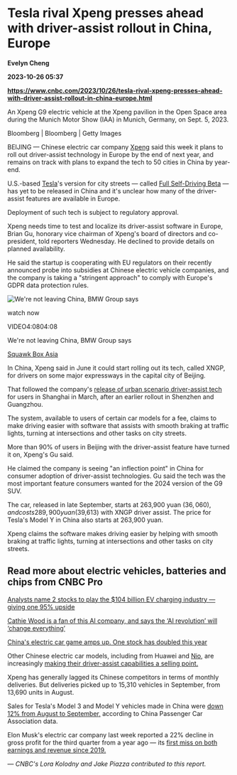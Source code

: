# Tesla rival Xpeng presses ahead with driver-assist rollout in China, Europe
**Evelyn Cheng**

**2023-10-26 05:37**

**https://www.cnbc.com/2023/10/26/tesla-rival-xpeng-presses-ahead-with-driver-assist-rollout-in-china-europe.html**

An Xpeng G9 electric vehicle at the Xpeng pavilion in the Open Space area during the Munich Motor Show (IAA) in Munich, Germany, on Sept. 5, 2023.

Bloomberg | Bloomberg | Getty Images

BEIJING — Chinese electric car company [Xpeng](https://www.cnbc.com/quotes/XPEV/) said this week it plans to roll out driver-assist technology in Europe by the end of next year, and remains on track with plans to expand the tech to 50 cities in China by year-end.

U.S.-based [Tesla](https://www.cnbc.com/quotes/TSLA/)'s version for city streets — called [Full Self-Driving Beta](https://www.cnbc.com/2023/06/20/tesla-secret-configuration-disables-nag-for-autopilot-fsd.html#:~:text=In%20February%2C%20Tesla%20issued%20a,update%20to%20address%20the%20issues.) — has yet to be released in China and it's unclear how many of the driver-assist features are available in Europe.

Deployment of such tech is subject to regulatory approval.

Xpeng needs time to test and localize its driver-assist software in Europe, Brian Gu, honorary vice chairman of Xpeng's board of directors and co-president, told reporters Wednesday. He declined to provide details on planned availability.

He said the startup is cooperating with EU regulators on their recently announced probe into subsidies at Chinese electric vehicle companies, and the company is taking a "stringent approach" to comply with Europe's GDPR data protection rules.

![We're not leaving China, BMW Group says](https://image.cnbcfm.com/api/v1/image/107322687-16982037521698203749-31737170100-1080pnbcnews.jpg?v=1698206277&w=750&h=422&vtcrop=y)

watch now

VIDEO4:0804:08

We're not leaving China, BMW Group says

[Squawk Box Asia](https://www.cnbc.com/asia-squawk-box/)

In China, Xpeng said in June it could start rolling out its tech, called XNGP, for drivers on some major expressways in the capital city of Beijing.

That followed the company's [release of urban scenario driver-assist tech](https://www.cnbc.com/2023/03/31/xpeng-expands-assisted-driving-tech-coverage-to-shanghai-something-tesla-doesnt-offer-in-china.html) for users in Shanghai in March, after an earlier rollout in Shenzhen and Guangzhou.

The system, available to users of certain car models for a fee, claims to make driving easier with software that assists with smooth braking at traffic lights, turning at intersections and other tasks on city streets.

More than 90% of users in Beijing with the driver-assist feature have turned it on, Xpeng's Gu said.

He claimed the company is seeing "an inflection point" in China for consumer adoption of driver-assist technologies. Gu said the tech was the most important feature consumers wanted for the 2024 version of the G9 SUV.

The car, released in late September, starts at 263,900 yuan ($36,060), and costs 289,900 yuan ($39,613) with XNGP driver assist. The price for Tesla's Model Y in China also starts at 263,900 yuan.

Xpeng claims the software makes driving easier by helping with smooth braking at traffic lights, turning at intersections and other tasks on city streets.

Read more about electric vehicles, batteries and chips from CNBC Pro
--------------------------------------------------------------------

[Analysts name 2 stocks to play the $104 billion EV charging industry — giving one 95% upside](https://www.cnbc.com/2023/09/19/evs-analysts-flag-opportunities-in-charging-name-stocks.html)

[Cathie Wood is a fan of this AI company, and says the ‘AI revolution’ will ‘change everything’](https://www.cnbc.com/2023/09/21/cathie-wood-is-a-fan-of-this-ai-company-speaks-of-an-ai-revolution.html)

[China's electric car game amps up. One stock has doubled this year](https://www.cnbc.com/2023/07/30/chinas-ev-game-is-speeding-up-one-stock-has-doubled-this-year.html)  

Other Chinese electric car models, including from Huawei and [Nio](https://www.cnbc.com/quotes/NIO/), are increasingly [making their driver-assist capabilities a selling point.](https://www.cnbc.com/2023/04/26/chinas-ev-players-are-starting-to-compete-on-driver-assist-tech.html)

Xpeng has generally lagged its Chinese competitors in terms of monthly deliveries. But deliveries picked up to 15,310 vehicles in September, from 13,690 units in August.

Sales for Tesla's Model 3 and Model Y vehicles made in China were [down 12% from August to September,](https://www.cnbc.com/2023/10/09/tesla-stock-dips-after-china-ev-sales-fall-11percent.html) according to China Passenger Car Association data.

Elon Musk's electric car company last week reported a 22% decline in gross profit for the third quarter from a year ago — its [first miss on both earnings and revenue since 2019.](https://www.cnbc.com/2023/10/18/tesla-tsla-earnings-q3-2023.html)

_— CNBC's Lora Kolodny and Jake Piazza contributed to this report._